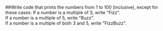 ##Write code that prints the numbers from 1 to 100 (inclusive), except for these cases:
     If a number is a multiple of 3, write "Fizz".\
     If a number is a multiple of 5, write "Buzz".\
     If a number is a multiple of both 3 and 5, write "FizzBuzz".